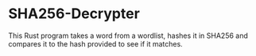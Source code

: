 # SHA256-Decrypter
This Rust program takes a word from a wordlist, hashes it in SHA256 and compares it to the hash provided to see if it matches. 
